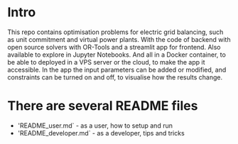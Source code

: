 # Intro

This repo contains optimisation problems for electric grid balancing, such as unit commitment and virtual power plants. With the code of backend with open source solvers with OR-Tools and a streamlit app for frontend. Also available to explore in Jupyter Notebooks. And all in a Docker container, to be able to deployed in a VPS server or the cloud, to make the app it accessible. In the app the input parameters can be added or modified, and constraints can be turned on and off, to visualise how the results change.

# There are several README files

* 'README_user.md` - as a user, how to setup and run
* 'README_developer.md` - as a developer, tips and tricks
